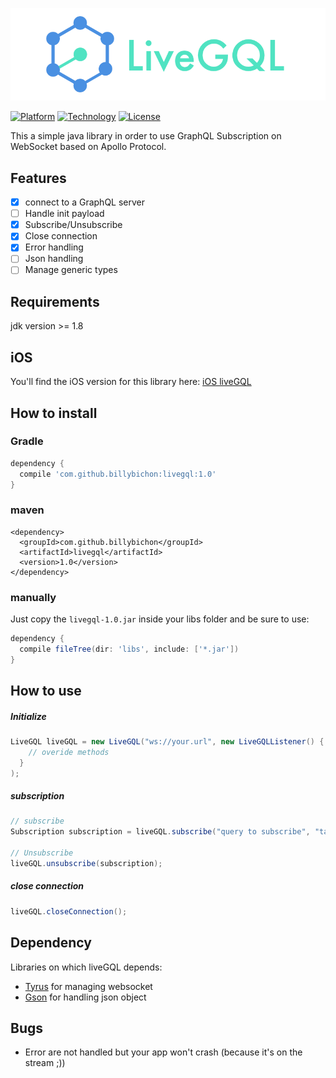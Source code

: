 ![](assets/logo.png)


[![Platform](https://img.shields.io/badge/platform-Java-brightgreen.svg?style=flat)](http://www.java.com/en/)
[![Technology](https://img.shields.io/badge/technology-GraphQL-blue.svg?style=flat)](http://graphql.org/)
[![License](http://img.shields.io/badge/license-Beerware-yellow.svg?style=flat)](http://blog.yjl.im/2014/06/beer-ware-license-revision-42.html)


This a simple java library in order to use GraphQL Subscription on WebSocket based on Apollo Protocol.

## Features ##
  - [x] connect to a GraphQL server
  - [ ] Handle init payload
  - [x] Subscribe/Unsubscribe
  - [x] Close connection
  - [x] Error handling
  - [ ] Json handling
  - [ ] Manage generic types

## Requirements ##

jdk version >= 1.8

## iOS ##

You'll find the iOS version for this library here: [iOS liveGQL](https://github.com/florianmari/LiveGQL)

## How to install ##

### Gradle ###

```gradle
dependency {
  compile 'com.github.billybichon:livegql:1.0'
}
```

### maven ###

```maven
<dependency>
  <groupId>com.github.billybichon</groupId>
  <artifactId>livegql</artifactId>
  <version>1.0</version>
</dependency>
```

### manually ###

Just copy the `livegql-1.0.jar` inside your libs folder and be sure to use:
```gradle
dependency {
  compile fileTree(dir: 'libs', include: ['*.jar'])
}
```

## How to use ##

##### Initialize #####
```java
LiveGQL liveGQL = new LiveGQL("ws://your.url", new LiveGQLListener() {
    // overide methods
  }
);
```

##### subscription #####
```java
// subscribe
Subscription subscription = liveGQL.subscribe("query to subscribe", "tag");

// Unsubscribe
liveGQL.unsubscribe(subscription);
```

##### close connection #####
```java
liveGQL.closeConnection();
```

## Dependency ##

Libraries on which liveGQL depends:
  - [Tyrus](https://github.com/tyrus-project/tyrus) for managing websocket
  - [Gson](https://github.com/google/gson) for handling json object

## Bugs ##
  - Error are not handled but your app won't crash (because it's on the stream ;))
